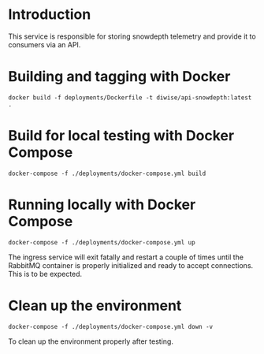 # Introduction

This service is responsible for storing snowdepth telemetry and provide it to consumers via an API.

# Building and tagging with Docker

`docker build -f deployments/Dockerfile -t diwise/api-snowdepth:latest .`

# Build for local testing with Docker Compose

`docker-compose -f ./deployments/docker-compose.yml build`

# Running locally with Docker Compose

`docker-compose -f ./deployments/docker-compose.yml up`

The ingress service will exit fatally and restart a couple of times until the RabbitMQ container is properly initialized and ready to accept connections. This is to be expected.

# Clean up the environment

`docker-compose -f ./deployments/docker-compose.yml down -v`

To clean up the environment properly after testing.
